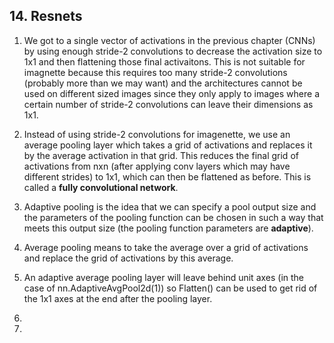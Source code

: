 ## 14. Resnets 

1. We got to a single vector of activations in the previous chapter (CNNs) by using enough stride-2 convolutions to decrease the activation size to 1x1 and then flattening those final activaitons. This is not suitable for imagnette because this requires too many stride-2 convolutions (probably more than we may want) and the architectures cannot be used on different sized images since they only apply to images where a certain number of stride-2 convolutions can leave their dimensions as 1x1. 

2. Instead of using stride-2 convolutions for imagenette, we use an average pooling layer which takes a grid of activations and replaces it by the average activation in that grid. This reduces the final grid of activations from nxn (after applying conv layers which may have different strides) to 1x1, which can then  be flattened as before. This is called a **fully convolutional network**. 

3. Adaptive pooling is the idea that we can specify a pool output size and the parameters of the pooling function can be chosen in such a way that meets this output size (the pooling function parameters are **adaptive**). 

4. Average pooling means to take the average over a grid of activations and replace the grid of activations by this average. 

5. An adaptive average pooling layer will leave behind unit axes (in the case of nn.AdaptiveAvgPool2d(1)) so Flatten() can be used to get rid of the 1x1 axes at the end after the pooling layer. 

6. 

5. 
